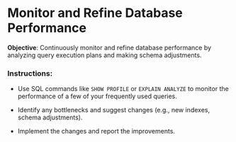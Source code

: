 # Monitor and Refine Database Performance

**Objective**: Continuously monitor and refine database performance by analyzing query execution plans and making schema adjustments.

### Instructions:

- Use SQL commands like `SHOW PROFILE` or `EXPLAIN ANALYZE` to monitor the performance of a few of your frequently used queries.

- Identify any bottlenecks and suggest changes (e.g., new indexes, schema adjustments).

- Implement the changes and report the improvements.